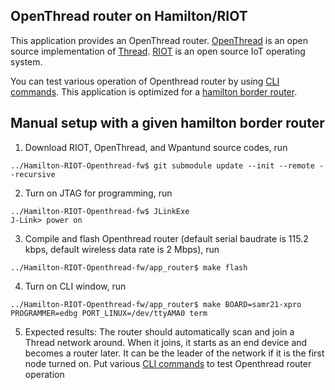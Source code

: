 ## OpenThread router on Hamilton/RIOT

This application provides an OpenThread router. [OpenThread](https://github.com/openthread/openthread) is an open source implementation of [Thread](https://threadgroup.org/). [RIOT](https://github.com/RIOT-OS/RIOT) is an open source IoT operating system.

You can test various operation of Openthread router by using [CLI commands](https://github.com/openthread/wpantund/wiki/OpenThread-Simulator-Tutorial). This application is optimized for a [hamilton border router](https://hamiltoniot.com/collections/frontpage/products/hamilton-hg1-gateway).

## Manual setup with a given hamilton border router

1. Download RIOT, OpenThread, and Wpantund source codes, run
```
../Hamilton-RIOT-Openthread-fw$ git submodule update --init --remote --recursive
```

2. Turn on JTAG for programming, run
```
../Hamilton-RIOT-Openthread-fw$ JLinkExe
J-Link> power on
```

3. Compile and flash Openthread router (default serial baudrate is 115.2 kbps, default wireless data rate is 2 Mbps), run
```
../Hamilton-RIOT-Openthread-fw/app_router$ make flash
```

4. Turn on CLI window, run
```
../Hamilton-RIOT-Openthread-fw/app_router$ make BOARD=samr21-xpro PROGRAMMER=edbg PORT_LINUX=/dev/ttyAMA0 term
```

5. Expected results: The router should automatically scan and join a Thread network around. When it joins, it starts as an end device and becomes a router later. It can be the leader of the network if it is the first node turned on. Put various [CLI commands](https://github.com/openthread/wpantund/wiki/OpenThread-Simulator-Tutorial) to test Openthread router operation
